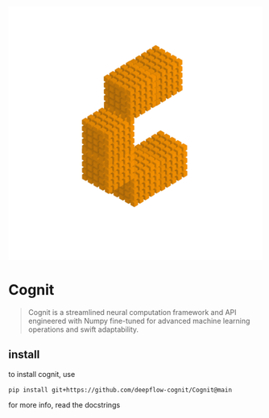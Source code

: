  ![image](./Logo.png)
 
# Cognit

> Cognit is a streamlined neural computation framework and API engineered with Numpy fine-tuned for advanced machine learning operations and swift adaptability.

## install
to install cognit, use 
```
pip install git+https://github.com/deepflow-cognit/Cognit@main
```
for more info, read the docstrings

